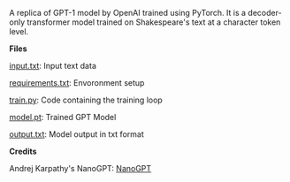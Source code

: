 A replica of GPT-1 model by OpenAI trained using PyTorch. It is a decoder-only transformer model trained on Shakespeare's text at a character token level.

**Files**

[input.txt](data/input.txt): Input text data 

[requirements.txt](requirements.txt): Envoronment setup

[train.py](train.py): Code containing the training loop

[model.pt](model/model.pt): Trained GPT Model 

[output.txt](output.txt): Model output in txt format

**Credits**

Andrej Karpathy's NanoGPT: [NanoGPT](https://github.com/karpathy/nanoGPT)
